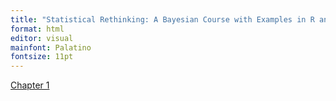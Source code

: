 ```yaml
---
title: "Statistical Rethinking: A Bayesian Course with Examples in R and Stan"
format: html
editor: visual
mainfont: Palatino
fontsize: 11pt
---
```


[Chapter 1](ch1_The-Golem-of_Prague.html)
